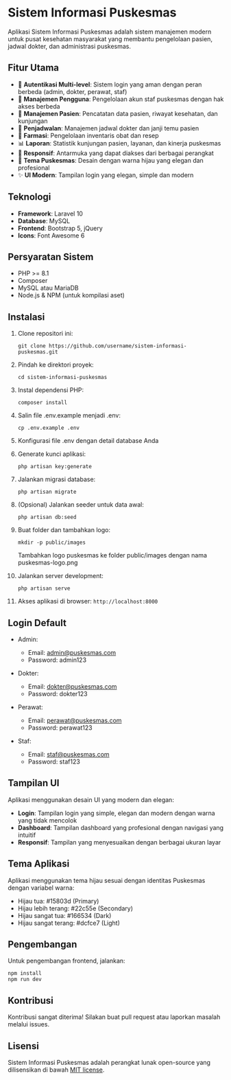 # Sistem Informasi Puskesmas

Aplikasi Sistem Informasi Puskesmas adalah sistem manajemen modern untuk pusat kesehatan masyarakat yang membantu pengelolaan pasien, jadwal dokter, dan administrasi puskesmas.

## Fitur Utama

-   🔐 **Autentikasi Multi-level**: Sistem login yang aman dengan peran berbeda (admin, dokter, perawat, staf)
-   👥 **Manajemen Pengguna**: Pengelolaan akun staf puskesmas dengan hak akses berbeda
-   🏥 **Manajemen Pasien**: Pencatatan data pasien, riwayat kesehatan, dan kunjungan
-   📅 **Penjadwalan**: Manajemen jadwal dokter dan janji temu pasien
-   💊 **Farmasi**: Pengelolaan inventaris obat dan resep
-   📊 **Laporan**: Statistik kunjungan pasien, layanan, dan kinerja puskesmas
-   📱 **Responsif**: Antarmuka yang dapat diakses dari berbagai perangkat
-   🎨 **Tema Puskesmas**: Desain dengan warna hijau yang elegan dan profesional
-   ✨ **UI Modern**: Tampilan login yang elegan, simple dan modern

## Teknologi

-   **Framework**: Laravel 10
-   **Database**: MySQL
-   **Frontend**: Bootstrap 5, jQuery
-   **Icons**: Font Awesome 6

## Persyaratan Sistem

-   PHP >= 8.1
-   Composer
-   MySQL atau MariaDB
-   Node.js & NPM (untuk kompilasi aset)

## Instalasi

1. Clone repositori ini:

    ```
    git clone https://github.com/username/sistem-informasi-puskesmas.git
    ```

2. Pindah ke direktori proyek:

    ```
    cd sistem-informasi-puskesmas
    ```

3. Instal dependensi PHP:

    ```
    composer install
    ```

4. Salin file .env.example menjadi .env:

    ```
    cp .env.example .env
    ```

5. Konfigurasi file .env dengan detail database Anda

6. Generate kunci aplikasi:

    ```
    php artisan key:generate
    ```

7. Jalankan migrasi database:

    ```
    php artisan migrate
    ```

8. (Opsional) Jalankan seeder untuk data awal:

    ```
    php artisan db:seed
    ```

9. Buat folder dan tambahkan logo:

    ```
    mkdir -p public/images
    ```

    Tambahkan logo puskesmas ke folder public/images dengan nama puskesmas-logo.png

10. Jalankan server development:

    ```
    php artisan serve
    ```

11. Akses aplikasi di browser: `http://localhost:8000`

## Login Default

-   Admin:

    -   Email: admin@puskesmas.com
    -   Password: admin123

-   Dokter:

    -   Email: dokter@puskesmas.com
    -   Password: dokter123

-   Perawat:

    -   Email: perawat@puskesmas.com
    -   Password: perawat123

-   Staf:
    -   Email: staf@puskesmas.com
    -   Password: staf123

## Tampilan UI

Aplikasi menggunakan desain UI yang modern dan elegan:

-   **Login**: Tampilan login yang simple, elegan dan modern dengan warna yang tidak mencolok
-   **Dashboard**: Tampilan dashboard yang profesional dengan navigasi yang intuitif
-   **Responsif**: Tampilan yang menyesuaikan dengan berbagai ukuran layar

## Tema Aplikasi

Aplikasi menggunakan tema hijau sesuai dengan identitas Puskesmas dengan variabel warna:

-   Hijau tua: #15803d (Primary)
-   Hijau lebih terang: #22c55e (Secondary)
-   Hijau sangat tua: #166534 (Dark)
-   Hijau sangat terang: #dcfce7 (Light)

## Pengembangan

Untuk pengembangan frontend, jalankan:

```
npm install
npm run dev
```

## Kontribusi

Kontribusi sangat diterima! Silakan buat pull request atau laporkan masalah melalui issues.

## Lisensi

Sistem Informasi Puskesmas adalah perangkat lunak open-source yang dilisensikan di bawah [MIT license](LICENSE).

